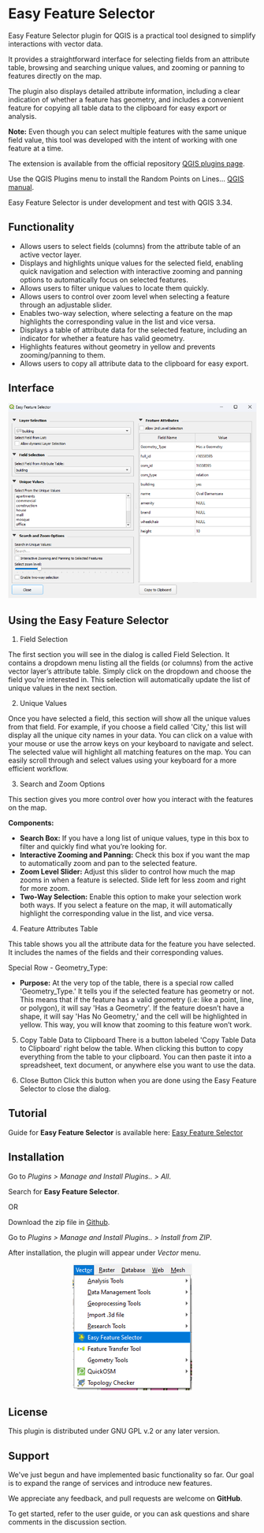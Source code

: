 # Easy Feature Selector

Easy Feature Selector plugin for QGIS is a practical tool designed to simplify interactions with vector data. 

It provides a straightforward interface for selecting fields from an attribute table, browsing and searching unique values, and zooming or panning to features directly on the map. 

The plugin also displays detailed attribute information, including a clear indication of whether a feature has geometry, and includes a convenient feature for copying all table data to the clipboard for easy export or analysis.

**Note:** Even though you can select multiple features with the same unique field value, this tool was developed with the intent of working with one feature at a time.

The extension is available from the official repository [QGIS plugins page](https://plugins.qgis.org/plugins/). 

Use the QGIS Plugins menu to install the Random Points on Lines... [QGIS manual](https://docs.qgis.org/3.34/en/docs/user_manual/plugins/plugins.html).

Easy Feature Selector is under development and test with QGIS 3.34.


## Functionality

- Allows users to select fields (columns) from the attribute table of an active vector layer.
- Displays and highlights unique values for the selected field, enabling quick navigation and selection with interactive zooming and panning options to automatically focus on selected features.
- Allows users to filter unique values to locate them quickly.
- Allows users to control over zoom level when selecting a feature through an adjustable slider.
- Enables two-way selection, where selecting a feature on the map highlights the corresponding value in the list and vice versa.
- Displays a table of attribute data for the selected feature, including an indicator for whether a feature has valid geometry.
- Highlights features without geometry in yellow and prevents zooming/panning to them.
- Allows users to copy all attribute data to the clipboard for easy export.


## Interface

<p align="center">
  <img src="images/EasyFeatureSelector.png" alt="Alt text">
</p>


## Using the Easy Feature Selector

1. Field Selection

The first section you will see in the dialog is called Field Selection. It contains a dropdown menu listing all the fields (or columns) from the active vector layer’s attribute table. Simply click on the dropdown and choose the field you’re interested in. This selection will automatically update the list of unique values in the next section.

2. Unique Values

Once you have selected a field, this section will show all the unique values from that field. For example, if you choose a field called 'City,' this list will display all the unique city names in your data. You can click on a value with your mouse or use the arrow keys on your keyboard to navigate and select. The selected value will highlight all matching features on the map. You can easily scroll through and select values using your keyboard for a more efficient workflow.

3. Search and Zoom Options

This section gives you more control over how you interact with the features on the map.

**Components:**

- **Search Box:** If you have a long list of unique values, type in this box to filter and quickly find what you’re looking for.
- **Interactive Zooming and Panning:** Check this box if you want the map to automatically zoom and pan to the selected feature.
- **Zoom Level Slider:** Adjust this slider to control how much the map zooms in when a feature is selected. Slide left for less zoom and right for more zoom.
- **Two-Way Selection:** Enable this option to make your selection work both ways. If you select a feature on the map, it will automatically highlight the corresponding value in the list, and vice versa.

4. Feature Attributes Table

This table shows you all the attribute data for the feature you have selected. It includes the names of the fields and their corresponding values.

Special Row - Geometry_Type:

- **Purpose:** At the very top of the table, there is a special row called 'Geometry_Type.' It tells you if the selected feature has geometry or not.  This means that if the feature has a valid geometry  (i.e: like a point, line, or polygon), it will say 'Has a Geometry'. If the feature doesn’t have a shape, it will say 'Has No Geometry,' and the cell will be highlighted in yellow. This way, you will know that zooming to this feature won’t work.

5. Copy Table Data to Clipboard
There is a button labeled 'Copy Table Data to Clipboard' right below the table. When clicking this button to copy everything from the table to your clipboard. You can then paste it into a spreadsheet, text document, or anywhere else you want to use the data.

6. Close Button
Click this button when you are done using the Easy Feature Selector to close the dialog.


## Tutorial 

Guide for **Easy Feature Selector** is available here: [Easy Feature Selector](https://gis.com.my/training/qgis-plugin/easy-feature-selector/)


## Installation

Go to *Plugins > Manage and Install Plugins.. > All*.

Search for **Easy Feature Selector**.

OR

Download the zip file in [Github](https://github.com/gisinnovationmy/EasyFeatureSelector).

Go to *Plugins > Manage and Install Plugins.. > Install from ZIP*.


After installation, the plugin will appear under *Vector* menu.

<p align="center">
  <img src="images/EasyFeatureSelectorPath.png" alt="Alt text">
</p>


## License

This plugin is distributed under GNU GPL v.2 or any later version.


## Support

We've just begun and have implemented basic functionality so far. Our goal is to expand the range of services and introduce new features.

We appreciate any feedback, and pull requests are welcome on **GitHub**.

To get started, refer to the user guide, or you can ask questions and share comments in the discussion section.